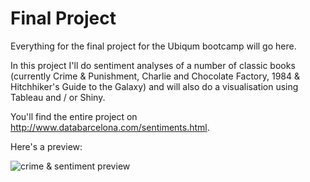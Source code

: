 # Final Project

Everything for the final project for the Ubiqum bootcamp will go here.

In this project I'll do sentiment analyses of a number of classic books (currently Crime & Punishment, Charlie and Chocolate Factory, 1984 & Hitchhiker's Guide to the Galaxy) and will also do a visualisation using Tableau and / or Shiny.

You'll find the entire project on http://www.databarcelona.com/sentiments.html.

Here's a preview:

![crime & sentiment preview](https://github.com/jorgschonau/finalproject/blob/master/images/preview_crimesentiment.png)
